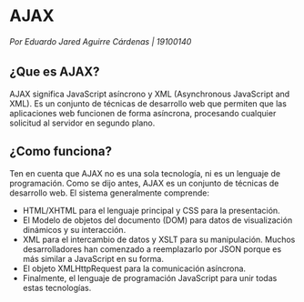 # AJAX
###### Por Eduardo Jared Aguirre Cárdenas | 19100140
## ¿Que es AJAX?
AJAX significa JavaScript asíncrono y XML (Asynchronous JavaScript and XML). Es un conjunto de técnicas de desarrollo web que permiten que las aplicaciones web funcionen de forma asíncrona, procesando cualquier solicitud al servidor en segundo plano.

## ¿Como funciona?
Ten en cuenta que AJAX no es una sola tecnología, ni es un lenguaje de programación. Como se dijo antes, AJAX es un conjunto de técnicas de desarrollo web. El sistema generalmente comprende:

- HTML/XHTML para el lenguaje principal y CSS para la presentación.
- El Modelo de objetos del documento (DOM) para datos de visualización dinámicos y su interacción.
- XML para el intercambio de datos y XSLT para su manipulación. Muchos desarrolladores han comenzado a reemplazarlo por JSON porque es más similar a JavaScript en su forma.
- El objeto XMLHttpRequest para la comunicación asíncrona.
- Finalmente, el lenguaje de programación JavaScript para unir todas estas tecnologías.
